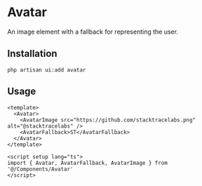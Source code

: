 # Avatar

An image element with a fallback for representing the user.

<ComponentSource
  source="components/Avatar"
  primitive="https://www.radix-vue.com/components/avatar"
  ui="https://www.shadcn-vue.com/docs/components/avatar.html"
/>

<ComponentPreview name="Avatar" />

## Installation

```shell
php artisan ui:add avatar
```

## Usage

```vue
<template>
  <Avatar>
    <AvatarImage src="https://github.com/stacktracelabs.png" alt="@stacktracelabs" />
    <AvatarFallback>ST</AvatarFallback>
  </Avatar>
</template>

<script setup lang="ts">
import { Avatar, AvatarFallback, AvatarImage } from '@/Components/Avatar'
</script>
```
